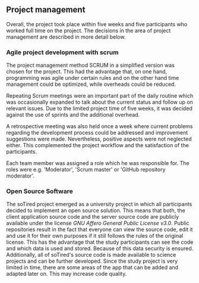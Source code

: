 ## Project management

Overall, the project took place within five weeks and five participants who worked full time on the project. 
The decisions in the area of project management are described in more detail below.

### Agile project development with scrum

The project management method SCRUM in a simplified version was chosen for the project. 
This had the advantage that, on one hand, programming was agile under certain rules and on the other hand time management could be optimized, while overheads could be reduced.

Repeating Scrum meetings were an important part of the daily routine which was occasionally expanded to talk about the current status and follow up on relevant issues. 
Due to the limited project time of five weeks, it was decided against the use of sprints and the additional overhead. 

A retrospective meeting was also held once a week where current problems regarding the development process could be addressed and improvement suggestions were made. Nevertheless, positive aspects were not neglected either.
This complemented the project workflow and the satisfaction of the participants.

Each team member was assigned a role which he was responsible for. The roles were e.g. 'Moderator', 'Scrum master' or 'GitHub repository moderator'.


### Open Source Software

The soTired project emerged as a university project in which all participants decided to implement an open source solution. 
This means that both, the client application source code and the server source code are publicly available under the license *GNU Affero General Public License v3.0*. 
Public repositories result in the fact that everyone can view the source code, edit it and use it for their own purposes if it still follows the rules of the original license. 
This has the advantage that the study participants can see the code and which data is used and stored. Because of this data security is ensured. 
Additionally, all of soTired's source code is made available to science projects and can be further developed.
Since the study project is very limited in time, there are some areas of the app that can be added and adapted later on. 
This may increase code quality.